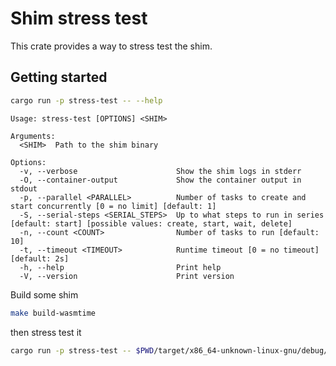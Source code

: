 # Shim stress test

This crate provides a way to stress test the shim.

## Getting started

```bash
cargo run -p stress-test -- --help
```

```
Usage: stress-test [OPTIONS] <SHIM>

Arguments:
  <SHIM>  Path to the shim binary

Options:
  -v, --verbose                      Show the shim logs in stderr
  -O, --container-output             Show the container output in stdout
  -p, --parallel <PARALLEL>          Number of tasks to create and start concurrently [0 = no limit] [default: 1]
  -S, --serial-steps <SERIAL_STEPS>  Up to what steps to run in series [default: start] [possible values: create, start, wait, delete]
  -n, --count <COUNT>                Number of tasks to run [default: 10]
  -t, --timeout <TIMEOUT>            Runtime timeout [0 = no timeout] [default: 2s]
  -h, --help                         Print help
  -V, --version                      Print version
```

Build some shim
```bash
make build-wasmtime
```

then stress test it
```bash
cargo run -p stress-test -- $PWD/target/x86_64-unknown-linux-gnu/debug/containerd-shim-wasmtime-v1
```